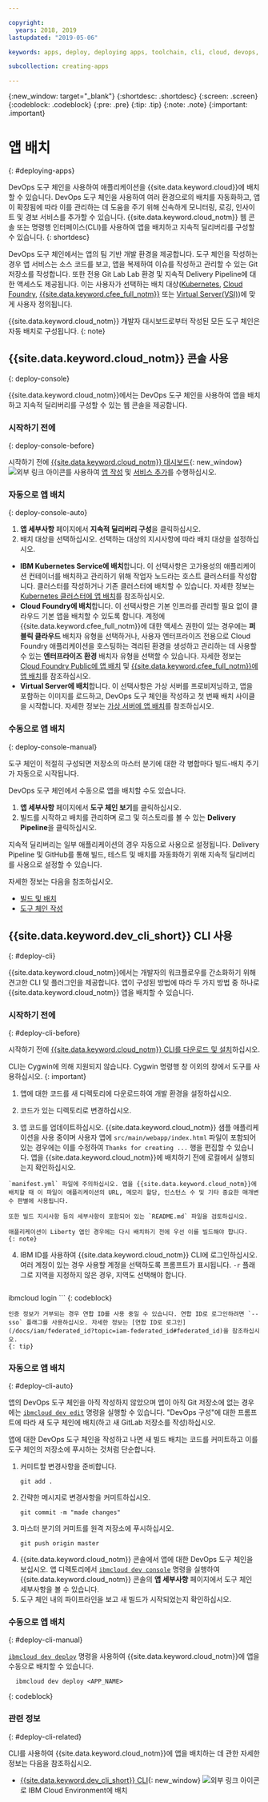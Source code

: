 ```yaml
---

copyright:
  years: 2018, 2019
lastupdated: "2019-05-06"

keywords: apps, deploy, deploying apps, toolchain, cli, cloud, devops, deployment, git, push

subcollection: creating-apps

---
```


{:new_window: target="_blank"}
{:shortdesc: .shortdesc}
{:screen: .screen}
{:codeblock: .codeblock}
{:pre: .pre}
{:tip: .tip}
{:note: .note}
{:important: .important}

# 앱 배치
{: #deploying-apps}

DevOps 도구 체인을 사용하여 애플리케이션을 {{site.data.keyword.cloud}}에 배치할 수 있습니다. DevOps 도구 체인을 사용하여 여러 환경으로의 배치를 자동화하고, 앱이 확장됨에 따라 이를 관리하는 데 도움을 주기 위해 신속하게 모니터링, 로깅, 인사이트 및 경보 서비스를 추가할 수 있습니다. {{site.data.keyword.cloud_notm}} 웹 콘솔 또는 명령행 인터페이스(CLI)를 사용하여 앱을 배치하고 지속적 딜리버리를 구성할 수 있습니다.
{: shortdesc}

DevOps 도구 체인에서는 앱의 팀 기반 개발 환경을 제공합니다. 도구 체인을 작성하는 경우 앱 서비스는 소스 코드를 보고, 앱을 복제하여 이슈를 작성하고 관리할 수 있는 Git 저장소를 작성합니다. 또한 전용 Git Lab Lab 환경 및 지속적 Delivery Pipeline에 대한 액세스도 제공됩니다. 이는 사용자가 선택하는 배치 대상([Kubernetes](/docs/containers?topic=containers-getting-started), [Cloud Foundry](/docs/cloud-foundry-public?topic=cloud-foundry-public-about-cf), [{{site.data.keyword.cfee_full_notm}}](/docs/cloud-foundry?topic=cloud-foundry-about) 또는 [Virtual Server(VSI)](/docs/vsi?topic=virtual-servers-getting-started-with-virtual-servers))에 맞게 사용자 정의됩니다.

{{site.data.keyword.cloud_notm}} 개발자 대시보드로부터 작성된 모든 도구 체인은 자동 배치로 구성됩니다.
{: note}

## {{site.data.keyword.cloud_notm}} 콘솔 사용
{: deploy-console}

{{site.data.keyword.cloud_notm}}에서는 DevOps 도구 체인을 사용하여 앱을 배치하고 지속적 딜리버리를 구성할 수 있는 웹 콘솔을 제공합니다.

### 시작하기 전에
{: deploy-console-before}

시작하기 전에 [{{site.data.keyword.cloud_notm}} 대시보드](https://{DomainName}){: new_window} ![외부 링크 아이콘](../icons/launch-glyph.svg "외부 링크 아이콘")를 사용하여 [앱 작성](/docs/apps?topic=creating-apps-tutorial-getting-started#create-getting-started) 및 [서비스 추가](/docs/apps?topic=creating-apps-tutorial-getting-started#resources-getting-started)를 수행하십시오.

### 자동으로 앱 배치
{: deploy-console-auto}

1. **앱 세부사항** 페이지에서 **지속적 딜리버리 구성**을 클릭하십시오.
2. 배치 대상을 선택하십시오. 선택하는 대상의 지시사항에 따라 배치 대상을 설정하십시오.
  * **IBM Kubernetes Service에 배치**합니다. 이 선택사항은 고가용성의 애플리케이션 컨테이너를 배치하고 관리하기 위해 작업자 노드라는 호스트 클러스터를 작성합니다. 클러스터를 작성하거나 기존 클러스터에 배치할 수 있습니다. 자세한 정보는 [Kubernetes 클러스터에 앱 배치](/docs/containers?topic=containers-app)를 참조하십시오.
  * **Cloud Foundry에 배치**합니다. 이 선택사항은 기본 인프라를 관리할 필요 없이 클라우드 기본 앱을 배치할 수 있도록 합니다. 계정에 {{site.data.keyword.cfee_full_notm}}에 대한 액세스 권한이 있는 경우에는 **퍼블릭 클라우드** 배치자 유형을 선택하거나, 사용자 엔터프라이즈 전용으로 Cloud Foundry 애플리케이션을 호스팅하는 격리된 환경을 생성하고 관리하는 데 사용할 수 있는 **엔터프라이즈 환경** 배치자 유형을 선택할 수 있습니다. 자세한 정보는 [Cloud Foundry Public에 앱 배치](/docs/cloud-foundry-public?topic=cloud-foundry-public-deployingapps) 및 [{{site.data.keyword.cfee_full_notm}}에 앱 배치](/docs/cloud-foundry?topic=cloud-foundry-deploy_apps)를 참조하십시오.
  * **Virtual Server에 배치**합니다. 이 선택사항은 가상 서버를 프로비저닝하고, 앱을 포함하는 이미지를 로드하고, DevOps 도구 체인을 작성하고 첫 번째 배치 사이클을 시작합니다. 자세한 정보는 [가상 서버에 앱 배치](/docs/apps?topic=creating-apps-vsi-deploy)를 참조하십시오.

### 수동으로 앱 배치
{: deploy-console-manual}

도구 체인이 적절히 구성되면 저장소의 마스터 분기에 대한 각 병합마다 빌드-배치 주기가 자동으로 시작됩니다. 

DevOps 도구 체인에서 수동으로 앱을 배치할 수도 있습니다.

1. **앱 세부사항** 페이지에서 **도구 체인 보기**를 클릭하십시오.
2. 빌드를 시작하고 배치를 관리하며 로그 및 히스토리를 볼 수 있는 **Delivery Pipeline**을 클릭하십시오.

지속적 딜리버리는 일부 애플리케이션의 경우 자동으로 사용으로 설정됩니다. Delivery Pipeline 및 GitHub를 통해 빌드, 테스트 및 배치를 자동화하기 위해 지속적 딜리버리를 사용으로 설정할 수 있습니다.

자세한 정보는 다음을 참조하십시오.
* [빌드 및 배치](/docs/services/ContinuousDelivery?topic=ContinuousDelivery-deliverypipeline_build_deploy)
* [도구 체인 작성](/docs/services/ContinuousDelivery?topic=ContinuousDelivery-toolchains_getting_started)

## {{site.data.keyword.dev_cli_short}} CLI 사용
{: #deploy-cli}

{{site.data.keyword.cloud_notm}}에서는 개발자의 워크플로우를 간소화하기 위해 견고한 CLI 및 플러그인을 제공합니다. 앱이 구성된 방법에 따라 두 가지 방법 중 하나로 {{site.data.keyword.cloud_notm}} 앱을 배치할 수 있습니다.

### 시작하기 전에
{: #deploy-cli-before}

시작하기 전에 [{{site.data.keyword.cloud_notm}} CLI를 다운로드 및 설치](/docs/cli?topic=cloud-cli-ibmcloud-cli)하십시오.

CLI는 Cygwin에 의해 지원되지 않습니다. Cygwin 명령행 창 이외의 창에서 도구를 사용하십시오.
{: important}

  1. 앱에 대한 코드를 새 디렉토리에 다운로드하여 개발 환경을 설정하십시오.

  2. 코드가 있는 디렉토리로 변경하십시오.

  3.  앱 코드를 업데이트하십시오. {{site.data.keyword.cloud_notm}} 샘플 애플리케이션을 사용 중이며 사용자 앱에 `src/main/webapp/index.html` 파일이 포함되어 있는 경우에는 이를 수정하여 `Thanks for creating ...` 행을 편집할 수 있습니다. 앱을 {{site.data.keyword.cloud_notm}}에 배치하기 전에 로컬에서 실행되는지 확인하십시오.

    `manifest.yml` 파일에 주의하십시오. 앱을 {{site.data.keyword.cloud_notm}}에 배치할 때 이 파일이 애플리케이션의 URL, 메모리 할당, 인스턴스 수 및 기타 중요한 매개변수 판별에 사용됩니다.

    또한 빌드 지시사항 등의 세부사항이 포함되어 있는 `README.md` 파일을 검토하십시오.

    애플리케이션이 Liberty 앱인 경우에는 다시 배치하기 전에 우선 이를 빌드해야 합니다.
    {: note}

  4. IBM ID를 사용하여 {{site.data.keyword.cloud_notm}} CLI에 로그인하십시오. 여러 계정이 있는 경우 사용할 계정을 선택하도록 프롬프트가 표시됩니다. `-r` 플래그로 지역을 지정하지 않은 경우, 지역도 선택해야 합니다.
     ```
ibmcloud login
    ```
    {: codeblock}
  
    인증 정보가 거부되는 경우 연합 ID를 사용 중일 수 있습니다. 연합 ID로 로그인하려면 `--sso` 플래그를 사용하십시오. 자세한 정보는 [연합 ID로 로그인](/docs/iam/federated_id?topic=iam-federated_id#federated_id)을 참조하십시오.
    {: tip}

### 자동으로 앱 배치
{: #deploy-cli-auto}

앱의 DevOps 도구 체인을 아직 작성하지 않았으며 앱이 아직 Git 저장소에 없는 경우에는 [`ibmcloud dev edit`](/docs/cli/idt?topic=cloud-cli-idt-cli#edit) 명령을 실행할 수 있습니다. "DevOps 구성"에 대한 프롬프트에 따라 새 도구 체인에 배치(하고 새 GitLab 저장소를 작성)하십시오.

앱에 대한 DevOps 도구 체인을 작성하고 나면 새 빌드 배치는 코드를 커미트하고 이를 도구 체인의 저장소에 푸시하는 것처럼 단순합니다. 

1. 커미트할 변경사항을 준비합니다.
    ```
    git add .
    ```
2. 간략한 메시지로 변경사항을 커미트하십시오.
    ```
    git commit -m "made changes"
    ```
3. 마스터 분기의 커미트를 원격 저장소에 푸시하십시오.
    ```
    git push origin master
    ```
4. {{site.data.keyword.cloud_notm}} 콘솔에서 앱에 대한 DevOps 도구 체인을 보십시오. 앱 디렉토리에서 [`ibmcloud dev console`](/docs/cli/idt?topic=cloud-cli-idt-cli#console) 명령을 실행하여 {{site.data.keyword.cloud_notm}} 콘솔의 **앱 세부사항** 페이지에서 도구 체인 세부사항을 볼 수 있습니다.
5. 도구 체인 내의 파이프라인을 보고 새 빌드가 시작되었는지 확인하십시오.

### 수동으로 앱 배치
{: #deploy-cli-manual}

[`ibmcloud dev deploy`](/docs/cli/idt?topic=cloud-cli-idt-cli#deploy) 명령을 사용하여 {{site.data.keyword.cloud_notm}}에 앱을 수동으로 배치할 수 있습니다.

  ```
    ibmcloud dev deploy <APP_NAME>
  ```
  {: codeblock}

### 관련 정보
{: #deploy-cli-related}

CLI를 사용하여 {{site.data.keyword.cloud_notm}}에 앱을 배치하는 데 관한 자세한 정보는 다음을 참조하십시오.

* [{{site.data.keyword.dev_cli_short}} CLI](https://www.ibm.com/blogs/bluemix/2019/01/deploying-to-ibm-cloud-environments-with-ibm-cloud-developer-tools-cli/){: new_window} ![외부 링크 아이콘](../icons/launch-glyph.svg "외부 링크 아이콘")로 IBM Cloud Environment에 배치